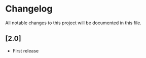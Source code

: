 # Changelog
All notable changes to this project will be documented in this file.

## [2.0]
- First release
